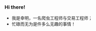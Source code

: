 ### Hi there!

- 我是幸明，一名爬虫工程师与交易工程师；
- 忙碌而无为是件多么无趣的事情！

<!--
**LiuXingMing/liuxingming** is a ✨ _special_ ✨ repository because its `README.md` (this file) appears on your GitHub profile.

Here are some ideas to get you started:

- 🔭 I’m currently working on ...
- 🌱 I’m currently learning ...
- 👯 I’m looking to collaborate on ...
- 🤔 I’m looking for help with ...
- 💬 Ask me about ...
- 📫 How to reach me: ...
- 😄 Pronouns: ...
- ⚡ Fun fact: ...
-->
